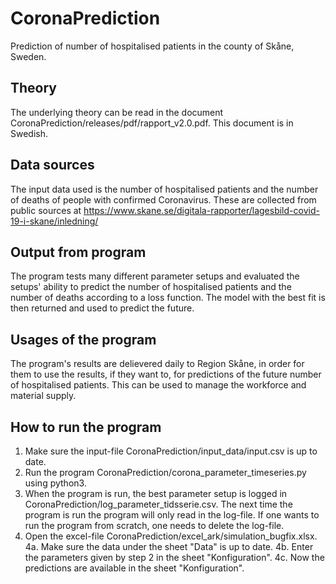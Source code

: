 # CoronaPrediction
Prediction of number of hospitalised patients in the county of Skåne, Sweden.

## Theory
The underlying theory can be read in the document CoronaPrediction/releases/pdf/rapport_v2.0.pdf. This document is in Swedish.

## Data sources
The input data used is the number of hospitalised patients and the number of deaths of people with confirmed Coronavirus. These are collected from public sources at https://www.skane.se/digitala-rapporter/lagesbild-covid-19-i-skane/inledning/

## Output from program
The program tests many different parameter setups and evaluated the setups' ability to predict the number of hospitalised patients and the number of deaths according to a loss function. The model with the best fit is then returned and used to predict the future.

## Usages of the program
The program's results are delievered daily to Region Skåne, in order for them to use the results, if they want to, for predictions of the future number of hospitalised patients. This can be used to manage the workforce and material supply.

## How to run the program
1. Make sure the input-file CoronaPrediction/input_data/input.csv is up to date.
2. Run the program CoronaPrediction/corona_parameter_timeseries.py using python3.
3. When the program is run, the best parameter setup is logged in CoronaPrediction/log_parameter_tidsserie.csv. The next time the program is run the program will only read in the log-file. If one wants to run the program from scratch, one needs to delete the log-file.
4. Open the excel-file CoronaPrediction/excel_ark/simulation_bugfix.xlsx. 
4a. Make sure the data under the sheet "Data" is up to date.
4b. Enter the parameters given by step 2 in the sheet "Konfiguration".
4c. Now the predictions are available in the sheet "Konfiguration".
